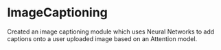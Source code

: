 # ImageCaptioning
Created an image captioning module which uses Neural Networks to add captions onto a user uploaded image based on an Attention model.
